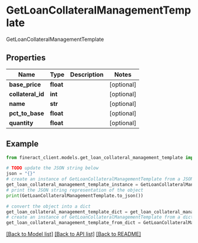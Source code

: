 # GetLoanCollateralManagementTemplate

GetLoanCollateralManagementTemplate

## Properties

Name | Type | Description | Notes
------------ | ------------- | ------------- | -------------
**base_price** | **float** |  | [optional] 
**collateral_id** | **int** |  | [optional] 
**name** | **str** |  | [optional] 
**pct_to_base** | **float** |  | [optional] 
**quantity** | **float** |  | [optional] 

## Example

```python
from fineract_client.models.get_loan_collateral_management_template import GetLoanCollateralManagementTemplate

# TODO update the JSON string below
json = "{}"
# create an instance of GetLoanCollateralManagementTemplate from a JSON string
get_loan_collateral_management_template_instance = GetLoanCollateralManagementTemplate.from_json(json)
# print the JSON string representation of the object
print(GetLoanCollateralManagementTemplate.to_json())

# convert the object into a dict
get_loan_collateral_management_template_dict = get_loan_collateral_management_template_instance.to_dict()
# create an instance of GetLoanCollateralManagementTemplate from a dict
get_loan_collateral_management_template_from_dict = GetLoanCollateralManagementTemplate.from_dict(get_loan_collateral_management_template_dict)
```
[[Back to Model list]](../README.md#documentation-for-models) [[Back to API list]](../README.md#documentation-for-api-endpoints) [[Back to README]](../README.md)


